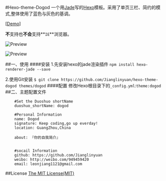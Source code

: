 #Hexo-theme-Dogod
一个用[Jade](http://http://jade-lang.com)写的[Hexo](https://hexo.io)模板。采用了单页三栏、简约的模式,整体使用了蓝色与灰色的基调。

[[Demo](jianglinyuan.github.io)]

**不**支持也**不会**支持**`IE`**浏览器。

![Preview](http://img.hoop8.com/attachments/1603/8961899267509.png)

![Preview](http://img.hoop8.com/attachments/1603/1351899267501.gif)

##一、使用
####安装
1.先安装hexo的jade渲染插件
`npm install hexo-renderer-jade --save`


2.使用Git安装
`$ git clone https://github.com/Jianglinyuan/hexo-theme-dogod themes/dogod`
####配置
修改Hexo根目录下的`_config.yml`:`theme:dogod`
##二、主题配置文件
```
	#Set the Duoshuo shortName
	duoshuo_shortName: dogod 

	#Personal Information
	name: Dogod
	signature: Keep coding,go up everday!
	location: GuangZhou,China

	about: 『你的自我简介』


	#socail Information
	github: https://github.com/Jianglinyuan
	weibo: http://weibo.com/949459420
	email: leonjiang1121@gmail.com
```
##License
[The MIT License(MIT)](https://opensource.org/licenses/MIT)

















